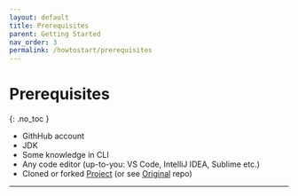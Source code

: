 ```yaml
---
layout: default
title: Prerequisites
parent: Getting Started
nav_order: 3
permalink: /howtostart/prerequisites
---
```


# Prerequisites
{: .no_toc }

* GithHub account
* JDK
* Some knowledge in CLI
* Any code editor (up-to-you: VS Code, IntelliJ IDEA, Sublime etc.)
* Cloned or forked [Project] (or see [Original] repo)

---
[Project]: https://github.com/pskrebnev/play80days

[Original]: https://github.com/Tahanima/playwright-java-test-automation-architecture
